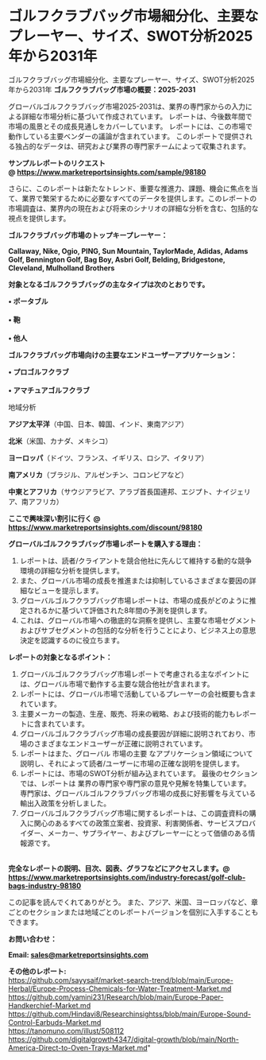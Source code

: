 # ゴルフクラブバッグ市場細分化、主要なプレーヤー、サイズ、SWOT分析2025年から2031年
 ゴルフクラブバッグ市場細分化、主要なプレーヤー、サイズ、SWOT分析2025年から2031年
<strong><b>ゴルフクラブバッグ市場の概要：2025-2031</b></strong>

グローバルゴルフクラブバッグ市場2025-2031は、業界の専門家からの入力による詳細な市場分析に基づいて作成されています。 レポートは、今後数年間で市場の風景とその成長見通しをカバーしています。 レポートには、この市場で動作している主要ベンダーの議論が含まれています。 このレポートで提供される独占的なデータは、研究および業界の専門家チームによって収集されます。

<strong>サンプルレポートのリクエスト @ <a href=https://www.marketreportsinsights.com/sample/98180>https://www.marketreportsinsights.com/sample/98180</a></strong>

さらに、このレポートは新たなトレンド、重要な推進力、課題、機会に焦点を当て、業界で繁栄するために必要なすべてのデータを提供します。このレポートの市場調査は、業界内の現在および将来のシナリオの詳細な分析を含む、包括的な視点を提供します。

<strong>ゴルフクラブバッグ市場のトップキープレーヤー：</strong>

<strong>Callaway, Nike, Ogio, PING, Sun Mountain, TaylorMade, Adidas, Adams Golf, Bennington Golf, Bag Boy, Asbri Golf, Belding, Bridgestone, Cleveland, Mulholland Brothers</strong>

<strong><b>対象となるゴルフクラブバッグの主なタイプは次のとおりです。</b></strong>

<strong>• ポータブル<br><br>• 鞄<br><br>• 他人</strong>

<strong><b>ゴルフクラブバッグ市場向けの主要なエンドユーザーアプリケーション：</b></strong>

<strong>• プロゴルフクラブ<br><br>• アマチュアゴルフクラブ</strong>

 地域分析

<strong><b>アジア太平洋</b></strong>（中国、日本、韓国、インド、東南アジア）

<strong><b>北米</b></strong>（米国、カナダ、メキシコ）

<strong><b>ヨーロッパ</b></strong>（ドイツ、フランス、イギリス、ロシア、イタリア）

<strong><b>南アメリカ</b></strong>（ブラジル、アルゼンチン、コロンビアなど）

<strong><b>中東とアフリカ</b></strong>（サウジアラビア、アラブ首長国連邦、エジプト、ナイジェリア、南アフリカ）

<strong>ここで興味深い割引に行く @ <a href=https://www.marketreportsinsights.com/discount/98180>https://www.marketreportsinsights.com/discount/98180</a></strong>

<strong><b>グローバルゴルフクラブバッグ市場レポートを購入する理由：</b></strong>
<ol>
  <li>レポートは、読者/クライアントを競合他社に先んじて維持する動的な競争環境の詳細な分析を提供します。</li>
  <li>また、グローバル市場の成長を推進または抑制しているさまざまな要因の詳細なビューを提示します。</li>
  <li>グローバルゴルフクラブバッグ市場レポートは、市場の成長がどのように推定されるかに基づいて評価された8年間の予測を提供します。</li>
  <li>これは、グローバル市場への徹底的な洞察を提供し、主要な市場セグメントおよびサブセグメントの包括的な分析を行うことにより、ビジネス上の意思決定を認識するのに役立ちます。</li>
</ol>
<strong><b>レポートの対象となるポイント：</b></strong>
<ol>
  <li>グローバルゴルフクラブバッグ市場レポートで考慮される主なポイントには、グローバル市場で動作する主要な競合他社が含まれます。</li>
  <li>レポートには、グローバル市場で活動しているプレーヤーの会社概要も含まれています。</li>
  <li>主要メーカーの製造、生産、販売、将来の戦略、および技術的能力もレポートに含まれています。</li>
  <li>グローバルゴルフクラブバッグ市場の成長要因が詳細に説明されており、市場のさまざまなエンドユーザーが正確に説明されています。</li>
  <li>レポートはまた、グローバル 市場の主要 なアプリケーション領域について説明し、それによって読者/ユーザーに市場の正確な説明を提供します。</li>
  <li>レポートには、市場のSWOT分析が組み込まれています。 最後のセクションでは、レポートは 業界の専門家や専門家の意見や見解を特集しています。 専門家は、グローバルゴルフクラブバッグ市場の成長に好影響を与えている輸出入政策を分析しました。</li>
  <li>グローバルゴルフクラブバッグ市場に関するレポートは、この調査資料の購入に関心のあるすべての政策立案者、投資家、利害関係者、サービスプロバイダー、メーカー、サプライヤー、およびプレーヤーにとって価値のある情報源です。</li>
</ol><br>
<strong>完全なレポートの説明、目次、図表、グラフなどにアクセスします。@ <a href=https://www.marketreportsinsights.com/industry-forecast/golf-club-bags-industry-98180>https://www.marketreportsinsights.com/industry-forecast/golf-club-bags-industry-98180</a></strong>

この記事を読んでくれてありがとう。 また、アジア、米国、ヨーロッパなど、章ごとのセクションまたは地域ごとのレポートバージョンを個別に入手することもできます。

<strong><b>お問い合わせ：</b></strong>

<strong>Email: </strong><a href=mailto:sales@marketreportsinsights.com><strong>sales@marketreportsinsights.com</strong></a>

<strong>その他のレポート:</strong>
<br>
<a href=https://github.com/sayysaif/market-search-trend/blob/main/Europe-Herbal/Europe-Process-Chemicals-for-Water-Treatment-Market.md>https://github.com/sayysaif/market-search-trend/blob/main/Europe-Herbal/Europe-Process-Chemicals-for-Water-Treatment-Market.md</a>
<br>
<a href=https://github.com/yamini231/Research/blob/main/Europe-Paper-Handkerchief-Market.md>https://github.com/yamini231/Research/blob/main/Europe-Paper-Handkerchief-Market.md</a>
<br>
<a href=https://github.com/Hindavi8/Researchinsightss/blob/main/Europe-Sound-Control-Earbuds-Market.md>https://github.com/Hindavi8/Researchinsightss/blob/main/Europe-Sound-Control-Earbuds-Market.md</a>
<br>
<a href=https://tanomuno.com/illust/508112>https://tanomuno.com/illust/508112</a>
<br>
<a href=https://github.com/digitalgrowth4347/digital-growth/blob/main/North-America-Direct-to-Oven-Trays-Market.md>https://github.com/digitalgrowth4347/digital-growth/blob/main/North-America-Direct-to-Oven-Trays-Market.md</a>"
